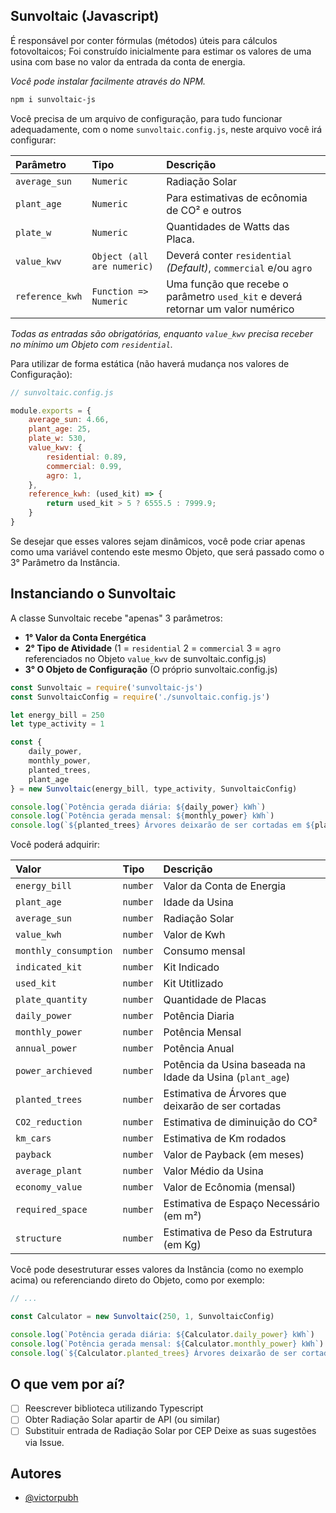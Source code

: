 
## Sunvoltaic (Javascript)
É responsável por conter fórmulas (métodos) úteis para cálculos fotovoltaicos;
Foi construído inicialmente para estimar os valores de uma usina com base no valor da entrada da conta de energia.

*Você pode instalar facilmente através do NPM.*
```bash
npm i sunvoltaic-js
```
Você precisa de um arquivo de configuração, para tudo funcionar adequadamente, com o nome `sunvoltaic.config.js`,
neste arquivo você irá configurar:

| Parâmetro   | Tipo       | Descrição                           |
| :---------- | :--------- | :---------------------------------- |
| `average_sun` | `Numeric` | Radiação Solar |
| `plant_age` | `Numeric` | Para estimativas de ecônomia de CO² e outros |
| `plate_w` | `Numeric` | Quantidades de Watts das Placa. |
| `value_kwv` | `Object (all are numeric)` | Deverá conter `residential` *(Default)*, `commercial` e/ou `agro` |
| `reference_kwh` | `Function => Numeric` | Uma função que recebe o parâmetro `used_kit` e deverá retornar um valor numérico |

*Todas as entradas são obrigatórias, enquanto `value_kwv` precisa receber no mínimo um Objeto com `residential`.*

Para utilizar de forma estática (não haverá mudança nos valores de Configuração):
```javascript
// sunvoltaic.config.js

module.exports = {
    average_sun: 4.66,
    plant_age: 25,
    plate_w: 530,
    value_kwv: {
        residential: 0.89,
        commercial: 0.99,
        agro: 1,
    },
    reference_kwh: (used_kit) => {
        return used_kit > 5 ? 6555.5 : 7999.9;
    } 
}
```

Se desejar que esses valores sejam dinâmicos, você pode criar apenas como uma variável contendo este mesmo Objeto, que será passado como o 3° Parâmetro da Instância.

## Instanciando o Sunvoltaic
A classe Sunvoltaic recebe "apenas" 3 parâmetros:
- **1° Valor da Conta Energética**
- **2° Tipo de Atividade** (1 = `residential` 2 = `commercial` 3 = `agro` referenciados no Objeto `value_kwv` de sunvoltaic.config.js)
- **3° O Objeto de Configuração** (O próprio sunvoltaic.config.js)
```javascript
const Sunvoltaic = require('sunvoltaic-js')
const SunvoltaicConfig = require('./sunvoltaic.config.js')

let energy_bill = 250
let type_activity = 1

const {
    daily_power,
    monthly_power,
    planted_trees,
    plant_age
} = new Sunvoltaic(energy_bill, type_activity, SunvoltaicConfig)

console.log(`Potência gerada diária: ${daily_power} kWh`)
console.log(`Potência gerada mensal: ${monthly_power} kWh`)
console.log(`${planted_trees} Árvores deixarão de ser cortadas em ${plant_age} anos.`)
```

Você poderá adquirir:

| Valor | Tipo | Descrição |
|:------|:-----|:----------|
|`energy_bill`| `number` | Valor da Conta de Energia
|`plant_age`| `number` | Idade da Usina
|`average_sun`| `number` | Radiação Solar
|`value_kwh`| `number` | Valor de Kwh
|`monthly_consumption`| `number` | Consumo mensal
|`indicated_kit`| `number` | Kit Indicado
|`used_kit`| `number` | Kit Utitlizado
|`plate_quantity`| `number` | Quantidade de Placas
|`daily_power`| `number` | Potência Diaria
|`monthly_power`| `number` | Potência Mensal
|`annual_power`| `number` | Potência Anual
|`power_archieved`| `number` | Potência da Usina baseada na Idade da Usina (`plant_age`)
|`planted_trees`| `number` | Estimativa de Árvores que deixarão de ser cortadas
|`CO2_reduction`| `number` | Estimativa de diminuição do CO²
|`km_cars`| `number` | Estimativa de Km rodados
|`payback`| `number` | Valor de Payback (em meses)
|`average_plant`| `number` | Valor Médio da Usina
|`economy_value`| `number` | Valor de Ecônomia (mensal)
|`required_space`| `number` | Estimativa de Espaço Necessário (em m²)
|`structure`| `number` | Estimativa de Peso da Estrutura (em Kg)

Você pode desestruturar esses valores da Instância (como no exemplo acima) ou referenciando direto do Objeto, como por exemplo:
```javascript
// ...

const Calculator = new Sunvoltaic(250, 1, SunvoltaicConfig)

console.log(`Potência gerada diária: ${Calculator.daily_power} kWh`)
console.log(`Potência gerada mensal: ${Calculator.monthly_power} kWh`)
console.log(`${Calculator.planted_trees} Árvores deixarão de ser cortadas em ${plant_age} anos.`)
```

## O que vem por aí?

- [ ]  Reescrever biblioteca utilizando Typescript
- [ ]  Obter Radiação Solar apartir de API (ou similar)
- [ ]  Substituir entrada de Radiação Solar por CEP
Deixe as suas sugestões via Issue.
## Autores

- [@victorpubh](https://www.github.com/victorpubh)

